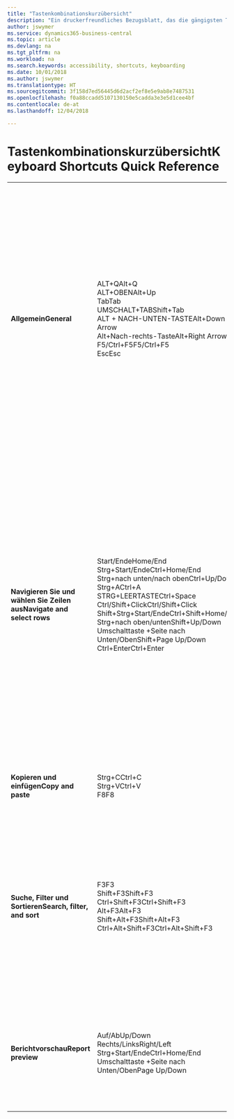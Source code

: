 ```yaml
---
title: "Tastenkombinationskurzübersicht"
description: "Ein druckerfreundliches Bezugsblatt, das die gängigsten Tastenkombinationen enthält."
author: jswymer
ms.service: dynamics365-business-central
ms.topic: article
ms.devlang: na
ms.tgt_pltfrm: na
ms.workload: na
ms.search.keywords: accessibility, shortcuts, keyboarding
ms.date: 10/01/2018
ms.author: jswymer
ms.translationtype: HT
ms.sourcegitcommit: 3f158d7ed56445d6d2acf2ef8e5e9ab8e7487531
ms.openlocfilehash: f0a88ccadd5107130150e5cadda3e3e5d1cee4bf
ms.contentlocale: de-at
ms.lasthandoff: 12/04/2018

---
```


# <a name="keyboard-shortcuts-quick-reference"></a><span data-ttu-id="698b7-103">Tastenkombinationskurzübersicht</span><span class="sxs-lookup"><span data-stu-id="698b7-103">Keyboard Shortcuts Quick Reference</span></span>

||||  
|----------------|-----------|----------------|
|<span data-ttu-id="698b7-104">**Allgemein**</span><span class="sxs-lookup"><span data-stu-id="698b7-104">**General**</span></span>|<span data-ttu-id="698b7-105">ALT+Q</span><span class="sxs-lookup"><span data-stu-id="698b7-105">Alt+Q</span></span><br /><span data-ttu-id="698b7-106">ALT+OBEN</span><span class="sxs-lookup"><span data-stu-id="698b7-106">Alt+Up</span></span><br /><span data-ttu-id="698b7-107">Tab</span><span class="sxs-lookup"><span data-stu-id="698b7-107">Tab</span></span><br /><span data-ttu-id="698b7-108">UMSCHALT+TAB</span><span class="sxs-lookup"><span data-stu-id="698b7-108">Shift+Tab</span></span><br /><span data-ttu-id="698b7-109">ALT + NACH-UNTEN-TASTE</span><span class="sxs-lookup"><span data-stu-id="698b7-109">Alt+Down Arrow</span></span><br /><span data-ttu-id="698b7-110">Alt+Nach-rechts-Taste</span><span class="sxs-lookup"><span data-stu-id="698b7-110">Alt+Right Arrow</span></span><br /><span data-ttu-id="698b7-111">F5/Ctrl+F5</span><span class="sxs-lookup"><span data-stu-id="698b7-111">F5/Ctrl+F5</span></span><br /><span data-ttu-id="698b7-112">Esc</span><span class="sxs-lookup"><span data-stu-id="698b7-112">Esc</span></span>|<span data-ttu-id="698b7-113">Öffnen Sie **Mitteilen**</span><span class="sxs-lookup"><span data-stu-id="698b7-113">Open **Tell me**</span></span><br /><span data-ttu-id="698b7-114">Öffnen Sie QuickInfo oder Überprüfungsfehler</span><span class="sxs-lookup"><span data-stu-id="698b7-114">Open tooltip or validation error</span></span><br /><span data-ttu-id="698b7-115">Navigieren zum nächsten bearbeitbaren Feld</span><span class="sxs-lookup"><span data-stu-id="698b7-115">Move focus to the next control</span></span><br /><span data-ttu-id="698b7-116">Fokus auf das vorherige Steuerelement richten</span><span class="sxs-lookup"><span data-stu-id="698b7-116">Move focus to the previous control</span></span><br /><span data-ttu-id="698b7-117">Dropdown oder Lookup für Anzeige</span><span class="sxs-lookup"><span data-stu-id="698b7-117">Open a drop-down or look up</span></span><br /><span data-ttu-id="698b7-118">Transaktionen für berechnete Werte anzeigen</span><span class="sxs-lookup"><span data-stu-id="698b7-118">See the transactions for calculated value</span></span><br /><span data-ttu-id="698b7-119">Die Seite aktualisieren/neu laden.</span><span class="sxs-lookup"><span data-stu-id="698b7-119">Refresh/reload page</span></span><br /><span data-ttu-id="698b7-120">Schließen Sie die aktuelle Seite oder den Dropdownpfeil.</span><span class="sxs-lookup"><span data-stu-id="698b7-120">Close the current page or drop-down.</span></span>|
|<span data-ttu-id="698b7-121">**Navigieren Sie und wählen Sie Zeilen aus**</span><span class="sxs-lookup"><span data-stu-id="698b7-121">**Navigate and select rows**</span></span>| <span data-ttu-id="698b7-122">Start/Ende</span><span class="sxs-lookup"><span data-stu-id="698b7-122">Home/End</span></span><br /><span data-ttu-id="698b7-123">Strg+Start/Ende</span><span class="sxs-lookup"><span data-stu-id="698b7-123">Ctrl+Home/End</span></span> <br /><span data-ttu-id="698b7-124">Strg+nach unten/nach oben</span><span class="sxs-lookup"><span data-stu-id="698b7-124">Ctrl+Up/Down</span></span><br /><span data-ttu-id="698b7-125">Strg+A</span><span class="sxs-lookup"><span data-stu-id="698b7-125">Ctrl+A</span></span> <br /><span data-ttu-id="698b7-126">STRG+LEERTASTE</span><span class="sxs-lookup"><span data-stu-id="698b7-126">Ctrl+Space</span></span><br /><span data-ttu-id="698b7-127">Ctrl/Shift+Click</span><span class="sxs-lookup"><span data-stu-id="698b7-127">Ctrl/Shift+Click</span></span><br /><span data-ttu-id="698b7-128">Shift+Strg+Start/Ende</span><span class="sxs-lookup"><span data-stu-id="698b7-128">Ctrl+Shift+Home/End</span></span><br /><span data-ttu-id="698b7-129">Strg+nach oben/unten</span><span class="sxs-lookup"><span data-stu-id="698b7-129">Shift+Up/Down</span></span><br /><span data-ttu-id="698b7-130">Umschalttaste +Seite nach Unten/Oben</span><span class="sxs-lookup"><span data-stu-id="698b7-130">Shift+Page Up/Down</span></span><br /><span data-ttu-id="698b7-131">Ctrl+Enter</span><span class="sxs-lookup"><span data-stu-id="698b7-131">Ctrl+Enter</span></span>| <span data-ttu-id="698b7-132">Zum ersten/letzten Feld gehen.</span><span class="sxs-lookup"><span data-stu-id="698b7-132">Go to first/last field</span></span><br /><span data-ttu-id="698b7-133">Zur ersten/letzten Zeile.</span><span class="sxs-lookup"><span data-stu-id="698b7-133">Go to first/last row</span></span><br /><span data-ttu-id="698b7-134">Navigieren Sie ohne die Auswahl zu verlieren</span><span class="sxs-lookup"><span data-stu-id="698b7-134">Navigate without losing selection</span></span><br /><span data-ttu-id="698b7-135">Alles auswählen</span><span class="sxs-lookup"><span data-stu-id="698b7-135">Select all</span></span><br /><span data-ttu-id="698b7-136">Toggle-Zeilen-Auswahl</span><span class="sxs-lookup"><span data-stu-id="698b7-136">Toggle row selection</span></span><br /> <span data-ttu-id="698b7-137">Fügen Sie die Zeile/Zeilen der Angaben hinzu</span><span class="sxs-lookup"><span data-stu-id="698b7-137">Add the row/rows to the selection</span></span><br /><span data-ttu-id="698b7-138">Erweitern Sie zuerst die Auswahl zur ersten/letzten Zeile</span><span class="sxs-lookup"><span data-stu-id="698b7-138">Extend selection to first/last row</span></span><br /><span data-ttu-id="698b7-139">Fügen Sie Zeilen über/unter der Auswahl hinzu</span><span class="sxs-lookup"><span data-stu-id="698b7-139">Add row above/below to selection</span></span><br /><span data-ttu-id="698b7-140">Fügen Sie alle sichtbaren Zeilen über/unter der aktuellen Auswahl hinzu</span><span class="sxs-lookup"><span data-stu-id="698b7-140">Add all visible rows above/below to selection</span></span><br /><span data-ttu-id="698b7-141">Fokussieren Sie auf die Liste</span><span class="sxs-lookup"><span data-stu-id="698b7-141">Focus out of the list</span></span>|
|<span data-ttu-id="698b7-142">**Kopieren und einfügen**</span><span class="sxs-lookup"><span data-stu-id="698b7-142">**Copy and paste**</span></span>|<span data-ttu-id="698b7-143">Strg+C</span><span class="sxs-lookup"><span data-stu-id="698b7-143">Ctrl+C</span></span><br /><span data-ttu-id="698b7-144">Strg+V</span><span class="sxs-lookup"><span data-stu-id="698b7-144">Ctrl+V</span></span><br /><span data-ttu-id="698b7-145">F8</span><span class="sxs-lookup"><span data-stu-id="698b7-145">F8</span></span>|<span data-ttu-id="698b7-146">Zeilen kopieren</span><span class="sxs-lookup"><span data-stu-id="698b7-146">Copy rows</span></span><br /><span data-ttu-id="698b7-147">Zeilen einfügen</span><span class="sxs-lookup"><span data-stu-id="698b7-147">Paste rows</span></span><br /><span data-ttu-id="698b7-148">Kopiere Feld in aktuellen Zeile</span><span class="sxs-lookup"><span data-stu-id="698b7-148">Copy field above into current row</span></span>|
|<span data-ttu-id="698b7-149">**Suche, Filter und Sortieren**</span><span class="sxs-lookup"><span data-stu-id="698b7-149">**Search, filter, and sort**</span></span>|<span data-ttu-id="698b7-150">F3</span><span class="sxs-lookup"><span data-stu-id="698b7-150">F3</span></span><br /><span data-ttu-id="698b7-151">Shift+F3</span><span class="sxs-lookup"><span data-stu-id="698b7-151">Shift+F3</span></span><br /><span data-ttu-id="698b7-152">Ctrl+Shift+F3</span><span class="sxs-lookup"><span data-stu-id="698b7-152">Ctrl+Shift+F3</span></span><br /><span data-ttu-id="698b7-153">Alt+F3</span><span class="sxs-lookup"><span data-stu-id="698b7-153">Alt+F3</span></span><br /><span data-ttu-id="698b7-154">Shift+Alt+F3</span><span class="sxs-lookup"><span data-stu-id="698b7-154">Shift+Alt+F3</span></span><br /><span data-ttu-id="698b7-155">Ctrl+Alt+Shift+F3</span><span class="sxs-lookup"><span data-stu-id="698b7-155">Ctrl+Alt+Shift+F3</span></span>|<span data-ttu-id="698b7-156">Toggle-Suche</span><span class="sxs-lookup"><span data-stu-id="698b7-156">Toggle search</span></span><br /><span data-ttu-id="698b7-157">Wechselt zwischen Filterbereich; Fokus auf Feldfilter</span><span class="sxs-lookup"><span data-stu-id="698b7-157">Toggle filter pane; focus on field filters</span></span><br /><span data-ttu-id="698b7-158">Wechselt zwischen Filterbereich; Fokus auf Feldfilter</span><span class="sxs-lookup"><span data-stu-id="698b7-158">Toggle filter pane; focus on totals filters</span></span><br /><span data-ttu-id="698b7-159">Filtern Sie ausgewählte Zellwerte</span><span class="sxs-lookup"><span data-stu-id="698b7-159">Filter on selected cell value</span></span><br /><span data-ttu-id="698b7-160">Filter auf ausgewählten Felder hinzufügen</span><span class="sxs-lookup"><span data-stu-id="698b7-160">Add filter on selected field</span></span><br /><span data-ttu-id="698b7-161">Filter zurücksetzen</span><span class="sxs-lookup"><span data-stu-id="698b7-161">Reset filters</span></span>|
|<span data-ttu-id="698b7-162">**Berichtvorschau**</span><span class="sxs-lookup"><span data-stu-id="698b7-162">**Report preview**</span></span>|<span data-ttu-id="698b7-163">Auf/Ab</span><span class="sxs-lookup"><span data-stu-id="698b7-163">Up/Down</span></span><br /><span data-ttu-id="698b7-164">Rechts/Links</span><span class="sxs-lookup"><span data-stu-id="698b7-164">Right/Left</span></span><br /><span data-ttu-id="698b7-165">Strg+Start/Ende</span><span class="sxs-lookup"><span data-stu-id="698b7-165">Ctrl+Home/End</span></span><br /><span data-ttu-id="698b7-166">Umschalttaste +Seite nach Unten/Oben</span><span class="sxs-lookup"><span data-stu-id="698b7-166">Page Up/Down</span></span>|<span data-ttu-id="698b7-167">Führen Sie einen Bildlauf zum Ende der Seite durch</span><span class="sxs-lookup"><span data-stu-id="698b7-167">Scroll up and down the page</span></span><br /><span data-ttu-id="698b7-168">Blättern Sie nach rechts/links</span><span class="sxs-lookup"><span data-stu-id="698b7-168">Scroll to the right/left</span></span> <br /><span data-ttu-id="698b7-169">Zur ersten/letzten Seite.</span><span class="sxs-lookup"><span data-stu-id="698b7-169">Go to the first/last page</span></span><br /><span data-ttu-id="698b7-170">Zur vorherigen/nächsten Seite.</span><span class="sxs-lookup"><span data-stu-id="698b7-170">Go to the previous/next page</span></span>|

